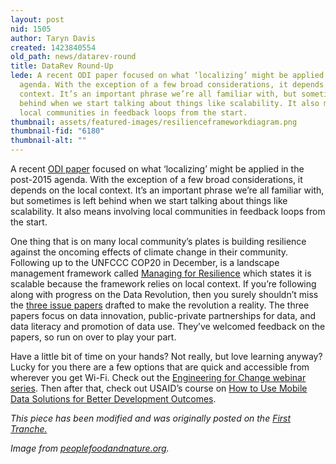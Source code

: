 ```yaml
---
layout: post
nid: 1505
author: Taryn Davis
created: 1423840554
old_path: news/datarev-round
title: DataRev Round-Up
lede: A recent ODI paper focused on what ‘localizing’ might be applied in the post-2015
  agenda. With the exception of a few broad considerations, it depends on the local
  context. It’s an important phrase we’re all familiar with, but sometimes is left
  behind when we start talking about things like scalability. It also means involving
  local communities in feedback loops from the start.
thumbnail: assets/featured-images/resilienceframeworkdiagram.png
thumbnail-fid: "6180"
thumbnail-alt: ""
---
```


A recent [ODI paper](http://www.odi.org/sites/odi.org.uk/files/odi-assets/publications-opinion-files/9395.pdf) focused on what ‘localizing’ might be applied in the post-2015 agenda. With the exception of a few broad considerations, it depends on the local context. It’s an important phrase we’re all familiar with, but sometimes is left behind when we start talking about things like scalability. It also means involving local communities in feedback loops from the start.

One thing that is on many local community’s plates is building resilience against the oncoming effects of climate change in their community. Following up to the UNFCCC COP20 in December, is a landscape management framework called [Managing for Resilience](http://peoplefoodandnature.org/blog/building-resilience-among-the-most-vulnerable-populations/) which states it is scalable because the framework relies on local context. If you’re following along with progress on the Data Revolution, then you surely shouldn’t miss the [three issue papers](http://blogs.worldbank.org/opendata/next-step-data-revolution-financing-emerging-priorities) drafted to make the revolution a reality. The three papers focus on data innovation, public-private partnerships for data, and data literacy and promotion of data use. They’ve welcomed feedback on the papers, so run on over to play your part.

Have a little bit of time on your hands? Not really, but love learning anyway? Lucky for you there are a few options that are quick and accessible from wherever you get Wi-Fi. Check out the [Engineering for Change webinar series](http://www.engineeringforchange-webinars.org/). Then after that, check out USAID’s course on [How to Use Mobile Data Solutions for Better Development Outcomes](http://www.ictworks.org/2015/01/16/free-usaid-course-how-to-use-mobile-data-solutions-for-better-development-outcomes/).


*This piece has been modified and was originally posted on the [First Tranche.](http://aiddata.org/blog/this-week-state-of-the-data-revolution-project-pulse-in-senegal)*

*Image from [peoplefoodandnature.org](peoplefoodandnature.org).*
